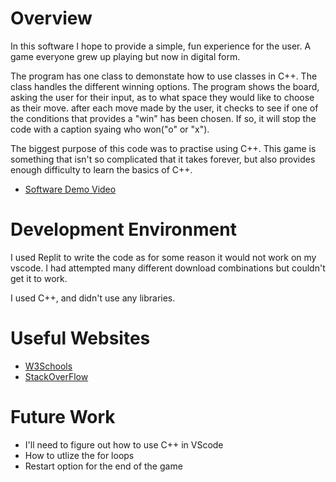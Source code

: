 # Overview

In this software I hope to provide a simple, fun experience for the user. A game everyone grew up playing but now in digital form. 

The program has one class to demonstate how to use classes in C++. The class handles the different winning options. The program shows the board, asking the user for their input, as to what space they would like to choose as their move. after each move made by the user, it checks to see if one of the conditions that provides a "win" has been chosen. If so, it will stop the code with a caption syaing who won("o" or "x").

The biggest purpose of this code was to practise using C++. This game is something that isn't so complicated that it takes forever, but also provides enough difficulty to learn the basics of C++.

* [Software Demo Video](https://youtu.be/vBhrQntwWoY)

# Development Environment
I used Replit to write the code as for some reason it would not work on my vscode. I had attempted many different download combinations but couldn't get it to work. 

I used C++, and didn't use any libraries. 

# Useful Websites

* [W3Schools](https://www.w3schools.com/CPP/default.asp)
* [StackOverFlow](https://stackoverflow.com/questions/50082694/c-generic-way-to-define-multiple-functions-with-a-template)

# Future Work

* I'll need to figure out how to use C++ in VScode
* How to utlize the for loops
* Restart option for the end of the game
